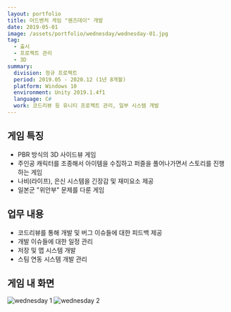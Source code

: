 ```yaml
---
layout: portfolio
title: 어드벤처 게임 "웬즈데이" 개발
date: 2019-05-01
image: /assets/portfolio/wednesday/wednesday-01.jpg
tag:
  - 출시
  - 프로젝트 관리
  - 3D
summary:
  division: 정규 프로젝트
  period: 2019.05 - 2020.12 (1년 8개월)
  platform: Windows 10
  environment: Unity 2019.1.4f1
  language: C#
  work: 코드리뷰 등 유니티 프로젝트 관리, 일부 시스템 개발
---
```


## 게임 특징

* PBR 방식의 3D 사이드뷰 게임
* 주인공 캐릭터를 조종해서 아이템을 수집하고 퍼즐을 풀어나가면서 스토리를 진행하는 게임
* 나비(라이프), 은신 시스템을 긴장감 및 재미요소 제공
* 일본군 "위안부" 문제를 다룬 게임

## 업무 내용

* 코드리뷰를 통해 개발 및 버그 이슈들에 대한 피드백 제공
* 개발 이슈들에 대한 일정 관리
* 저장 및 맵 시스템 개발
* 스팀 연동 시스템 개발 관리

## 게임 내 화면

![wednesday 1]({{site.baseurl}}/assets/portfolio/wednesday/wednesday-01.jpg)
![wednesday 2]({{site.baseurl}}/assets/portfolio/wednesday/wednesday-02.jpg)
